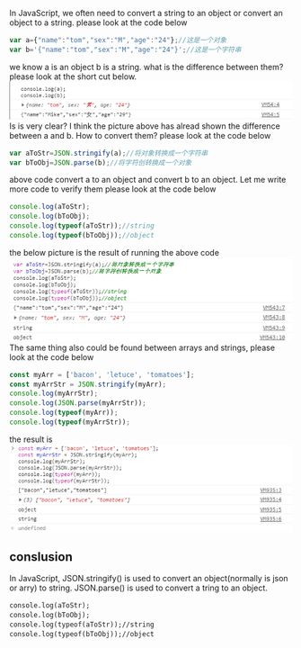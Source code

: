 
In JavaScript, we often need to convert a string to an object or convert an object to a string. please look at the code below
```js
var a={"name":"tom","sex":"M","age":"24"};//这是一个对象
var b='{"name":"tom","sex":"M","age":"24"}';//这是一个字符串
```
we know a is an object b is a string. what is the difference between them? please look at the short cut below.
![image](https://github.com/fengandzhy/Blog/raw/master/Images/JavaScript(ES5)/article02/1.png)
Is is very clear? I think the picture above has alread shown the difference between a and b. How to convert them? please look at the code below 
```js
var aToStr=JSON.stringify(a);//将对象转换成一个字符串
var bToObj=JSON.parse(b);//将字符创转换成一个对象
```
above code convert a to an object and convert b to an object. Let me write more code to verify them please look at the code below 
```js
console.log(aToStr);
console.log(bToObj);
console.log(typeof(aToStr));//string
console.log(typeof(bToObj));//object
```
the below picture is the result of running the above code 
![image](https://github.com/fengandzhy/Blog/raw/master/Images/JavaScript(ES5)/article02/2.png)
The same thing also could be found between arrays and strings, please look at the code below 
```js
const myArr = ['bacon', 'letuce', 'tomatoes'];
const myArrStr = JSON.stringify(myArr);
console.log(myArrStr);
console.log(JSON.parse(myArrStr));
console.log(typeof(myArr));
console.log(typeof(myArrStr));
``` 
the result is 
![image](https://github.com/fengandzhy/Blog/raw/master/Images/JavaScript(ES5)/article02/3.png)
## conslusion

In JavaScript, JSON.stringify() is used to convert an object(normally is json or arry) to string. JSON.parse() is used to convert a tring to an object. 
```xml
console.log(aToStr);
console.log(bToObj);
console.log(typeof(aToStr));//string
console.log(typeof(bToObj));//object
```



